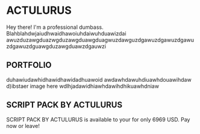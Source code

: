 # ACTULURUS
Hey there! I'm a professional dumbass. Blahblahdwjaiudhwaidhawoiuhdaiwuhduawizdai
awuzduzawgduazwgduzawgduawgduagwuzdawguzdgawuzdgawuzdgawuzdgawuzdguawgduzawgduawzdgauwzi

## PORTFOLIO
duhawiudawhidhawidhawidadhuawoid
awdawhdawuhdiuawhdouawihdaw
d)ibstaer image here
wdlhjadawidhiawhdawihdhikuawhdniaw

## SCRIPT PACK BY ACTULURUS
SCRIPT PACK BY ACTULURUS is available to your for only 6969 USD. Pay now or leave!
